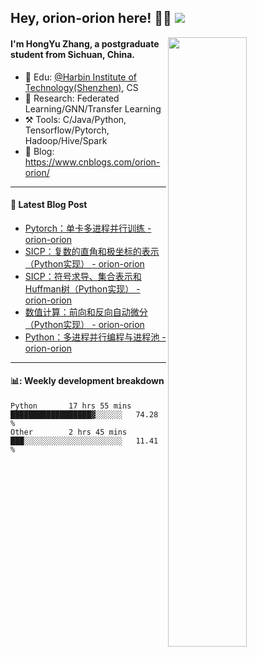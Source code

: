 <!--
 * @Descripttion: 
 * @Version: 1.0
 * @Author: ZhangHongYu
 * @Date: 2022-03-13 11:15:04
 * @LastEditors: ZhangHongYu
 * @LastEditTime: 2022-07-03 14:37:10
-->
## Hey, orion-orion here! 👋🏻  ![](https://komarev.com/ghpvc/?username=orion-orion)


<img align="right" src="https://github-readme-stats.vercel.app/api?username=orion-orion&show_icons=true&hide_border=true" width="50%">

#### I'm HongYu Zhang, a postgraduate student from Sichuan, China.
- 🏫 Edu: [@Harbin Institute of Technology(Shenzhen)](https://www.hitsz.edu.cn/index.html), CS
- 🔭 Research: Federated Learning/GNN/Transfer Learning
- ⚒️ Tools: C/Java/Python, Tensorflow/Pytorch, Hadoop/Hive/Spark
- 📗 Blog: https://www.cnblogs.com/orion-orion/ 

___

#### 📕  Latest Blog Post 
<!-- BLOG-POST-LIST:START -->
- [Pytorch：单卡多进程并行训练 - orion-orion](https://www.cnblogs.com/orion-orion/p/17066473.html)
- [SICP：复数的直角和极坐标的表示（Python实现） - orion-orion](https://www.cnblogs.com/orion-orion/p/17065543.html)
- [SICP：符号求导、集合表示和Huffman树（Python实现） - orion-orion](https://www.cnblogs.com/orion-orion/p/17026000.html)
- [数值计算：前向和反向自动微分（Python实现） - orion-orion](https://www.cnblogs.com/orion-orion/p/17010353.html)
- [Python：多进程并行编程与进程池 - orion-orion](https://www.cnblogs.com/orion-orion/p/16971381.html)
<!-- BLOG-POST-LIST:END -->

____

#### 📊: Weekly development breakdown
<!--START_SECTION:waka-->

```text
Python       17 hrs 55 mins  ██████████████████▓░░░░░░   74.28 %
Other        2 hrs 45 mins   ███░░░░░░░░░░░░░░░░░░░░░░   11.41 %
```

<!--END_SECTION:waka-->













